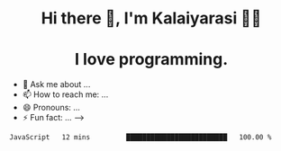 <div align="center">  
  
# Hi there 👋, I'm Kalaiyarasi :woman_technologist:
  
</div>

<div align='center'>
  
# I love **programming**. 
  
</div>

- 💬 Ask me about ...
- 📫 How to reach me: ...
- 😄 Pronouns: ...
- ⚡ Fun fact: ...
-->
<!--START_SECTION:waka-->
```text
JavaScript   12 mins         █████████████████████████   100.00 % 
```
<!--END_SECTION:waka-->

